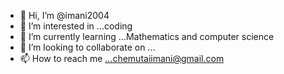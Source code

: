 - 👋 Hi, I’m @imani2004
- 👀 I’m interested in ...coding
- 🌱 I’m currently learning ...Mathematics and computer science
- 💞️ I’m looking to collaborate on ...
- 📫 How to reach me ...chemutaiimani@gmail.com

<!---
imani2004/imani2004 is a ✨ special ✨ repository because its `README.md` (this file) appears on your GitHub profile.
You can click the Preview link to take a look at your changes.
--->
